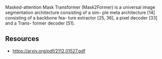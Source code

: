 Masked-attention Mask Transformer (Mask2Former)  is a universal image segmentation architecture consisting of a sim-
ple meta architecture [14] consisting of a backbone fea-
ture extractor [25, 36], a pixel decoder [33] and a Trans-
former decoder [51]. 
## Resources
- https://arxiv.org/pdf/2112.01527.pdf